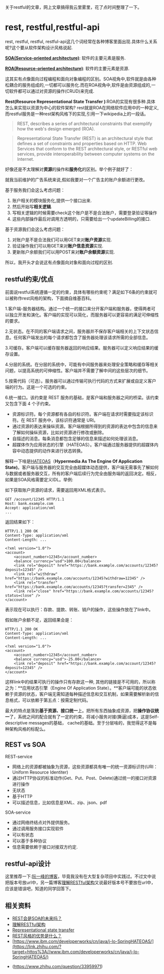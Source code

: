 关于restful的文章，网上文章搞得我云里雾里，花了点时间整理了一下。

# rest, restful,restful-api

rest, restful, restful, restful-api这几个词经常在各种博客里面出现.具体什么关系呢?这个要从软件架构设计风格说起.

[**SOA(Service-oriented architecture)**](https://en.wikipedia.org/wiki/Service-oriented_architecture): 软件的主要元素是服务.

[**ROA(Resource-oriented architecture)**](https://en.wikipedia.org/wiki/Resource-oriented_architecture): 软件的主要元素是资源.

这其实有点像面向过程编程和面向对象编程的区别。SOA视角中,软件就是由各种松耦合的服务组成的,一切都可以服务化.而在ROA视角中,软件是由资源组成的,一切软件都可以通过对资源的操作(CRUD)来完成.

**Rest(Resource Representational State Transfer )**:ROA的实现有很多种.具体怎么来实现以资源为中心的软件架构? rest就是ROA在网络软件应用中的一种定义, 而restful服务是一种rest架构风格下的实现,引用一下wikipedia上的一段话。


> REST, describes a series of architectural constraints that exemplify how the web's design emerged (ROA).

> Representational State Transfer (REST) is an architectural style that defines a set of constraints and properties based on HTTP. Web Services that conform to the REST architectural style, or RESTful web services, provide interoperability between computer systems on the Internet. 

好像还是不太理解对**资源**的操作和**服务化**的区别。举个例子就好了：

就我当前维护的广告系统来说,假如我要对一个广告主的账户余额进行更改。

基于服务我们会这么考虑问题：
1. 账户相关的模块服务化,提供一个接口出来.
2. 然后开始写**相关逻辑**.
3. 写相关逻辑的时候需要check这个账户是不是合法账户，需要登录验证等操作
4. 这些内部操作最后对调用方透明的，只需要给出一个updateBilling的接口.

基于资源我们会这么考虑问题：
1. 对账户是不是合法我们可以用GET来对**账户资源**实现.
2. 验证操作我们可以用GET来对**账户信息资源**实现.
3. 更新账户余额我们可以用POST来对**账户余额资源**实现.

所以，我开头才会说这有点像面向对象和面向过程的区别.

## **restful约束/优点**

前面说restful系统遵循一定的约束，具体有哪些约束呢？满足如下6条的约束就可以被称作rest风格的架构，下面摘自维基百科。

1.客户端-服务器结构。通过一个统一的接口来分开客户端和服务器，使得两者可以独立开发和演化。客户端的实现可以简化，而服务器可以更容易的满足可伸缩性的要求。

2.无状态。在不同的客户端请求之间，服务器并不保存客户端相关的上下文状态信息。任何客户端发出的每个请求都包含了服务器处理该请求所需的全部信息。

3.可缓存。客户端可以缓存服务器返回的响应结果。服务器可以定义响应结果的缓存设置。

4.分层的系统。在分层的系统中，可能有中间服务器来处理安全策略和缓存等相关问题，以提高系统的可伸缩性。客户端并不需要了解中间的这些层次的细节。

5.按需代码（可选）。服务器可以通过传输可执行代码的方式来扩展或自定义客户端的行为。这是一个可选的约束。

6.统一接口。该约束是 REST 服务的基础，是客户端和服务器之间的桥梁。该约束又包含下面 4 个子约束。

- 资源标识符。每个资源都有各自的标识符。客户端在请求时需要指定该标识符。在 REST 服务中，该标识符通常是 URI。
- 通过资源的表达来操纵资源。客户端根据所得到的资源的表达中包含的信息来了解如何操纵资源，比如对资源进行修改或删除。
- 自描述的消息。每条消息都包含足够的信息来描述如何处理该消息。
- 超媒体作为应用状态的引擎（HATEOAS）。客户端通过服务器提供的超媒体内容中动态提供的动作来进行状态转换。

解释一下啥是[HATEOAS](https://link.zhihu.com/?target=https%3A//en.wikipedia.org/wiki/HATEOAS)（**Hypermedia As The Engine Of Application State)**。客户端与服务器的交互完全由超媒体动态提供，客户端无需事先了解如何与数据或者服务器交互，所有的客户端后续行为完全由服务端的返回决定。相反，如果是SOA风格需要定义IDL。举例:

如下获取账户资源的请求，需要返回用XML格式表示。

```
GET /account/12345 HTTP/1.1
Host: bank.example.com
Accept: application/xml
...
```

返回结果如下：

```
HTTP/1.1 200 OK
Content-Type: application/xml
Content-Length: ...

<?xml version="1.0"?>
<account>
    <account_number>12345</account_number>
    <balance currency="usd">100.00</balance>
    <link rel="deposit" href="https://bank.example.com/accounts/12345?deposit=12345" />
    <link rel="withdraw" href="https://bank.example.com/accounts/12345?withdraw=12345" /> 
    <link rel="transfer" href="https://bank.example.com/accounts/12345?transfer=2345" />
    <link rel="close" href="https://bank.example.com/accounts/12345?status=close" />
</account>
```

表示现在可以执行：存款、提款、转账、销户的操作，这些操作放在了link中。

假如账户余额不足，返回结果会是：

```
HTTP/1.1 200 OK
Content-Type: application/xml
Content-Length: ...

<?xml version="1.0"?>
<account>
    <account_number>12345</account_number>
    <balance currency="usd">-25.00</balance>
    <link rel="deposit" href="https://bank.example.com/account/12345?deposit=12345" />
</account>
```

这样link中的结果可执行的操作只有存款这一种, 其他的链接是不可用的，所以称之为：**应用状态引擎（Engine Of Application State）。**客户端可能的状态依赖于资源的状态，客户端无需知道每种描述信息和交互机制，如果需要解析新的信息格式，可以依赖于第五点：按需定制代码。

最大的特点是落到**基于资源、接口统一**上。把所有东西抽象成资源，把**操作协议统一**了，系统之间的配合就有了一定的约束，将减小服务对接(撕逼)成本，这是Self-descriptive messages的基础， cache的基础。至于分层啥的，我觉得这不是每种架构风格的标配么。

## **REST vs SOA**

REST-service

- 网络上的资源都被抽象为资源，这些资源都具有唯一的统一资源标识符(URI：Uniform Resource Identiter)
- 通过HTTP协议的标准动作(Get、Put、Post、Delete)通过统一的接口对资源进行操作
- 无状态
- 基于HTTP
- 可以描述信息，比如信息是XML、zip、json、pdf

SOA-service

- 通过网络终结点对外提供服务。
- 通过调用服务接口实现软件
- 可以有状态
- 可以基于多种协议
- 信息需要依赖于接口对接双方约定.

## **restful-api设计**

这里推荐一下:[阮一峰的博客](https://link.zhihu.com/?target=http%3A//www.ruanyifeng.com/blog/2014/05/restful_api.html)，毕竟我没有在大型复杂项目中实践过。不过文中说把版本号放url中，另一篇博客[理解RESTful架构](https://link.zhihu.com/?target=http%3A//www.ruanyifeng.com/blog/2011/09/restful)又说最好版本号不要放在url中，应该是错误吧，知道的同学回答下。

## 相关资料

- [REST会是SOA的未来吗？](https://link.zhihu.com/?target=http%3A//www.infoq.com/cn/articles/RESTSOAFuture/%23theCommentsSection)
- [理解RESTful架构](https://link.zhihu.com/?target=http%3A//www.ruanyifeng.com/blog/2011/09/restful.html)
- [Representational state transfer](https://link.zhihu.com/?target=https%3A//en.wikipedia.org/wiki/Representational_state_transfer)
- [REST风格的优势是什么？](https://www.zhihu.com/question/33959971)
- [https://www.ibm.com/developerworks/cn/java/j-lo-SpringHATEOAS/](https://link.zhihu.com/?target=https%3A//www.ibm.com/developerworks/cn/java/j-lo-SpringHATEOAS/)

* (https://www.zhihu.com/question/33959971)
